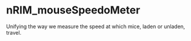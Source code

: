 # nRIM_mouseSpeedoMeter
Unifying the way we measure the speed at which mice, laden or unladen, travel. 
